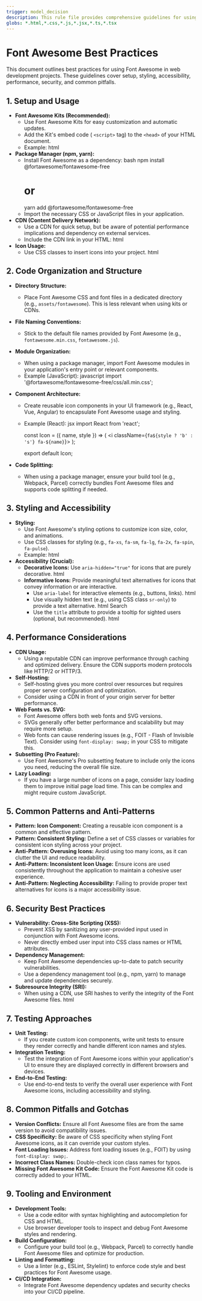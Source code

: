 ```yaml
---
trigger: model_decision
description: This rule file provides comprehensive guidelines for using Font Awesome effectively, covering setup, styling, accessibility, performance, and security best practices. It ensures consistent and optimized usage across projects.
globs: *.html,*.css,*.js,*.jsx,*.ts,*.tsx
---
```


# Font Awesome Best Practices

This document outlines best practices for using Font Awesome in web development projects. These guidelines cover setup, styling, accessibility, performance, security, and common pitfalls.

## 1. Setup and Usage

- **Font Awesome Kits (Recommended):**
  - Use Font Awesome Kits for easy customization and automatic updates.
  - Add the Kit's embed code ( `<script>` tag) to the `<head>` of your HTML document.
  - Example:
    html
       <script src="https://kit.fontawesome.com/<your_kit_code>.js" crossorigin="anonymous"></script>
- **Package Manager (npm, yarn):**
  - Install Font Awesome as a dependency:
    bash
    npm install @fortawesome/fontawesome-free
    # or
    yarn add @fortawesome/fontawesome-free
  - Import the necessary CSS or JavaScript files in your application.
- **CDN (Content Delivery Network):**
  - Use a CDN for quick setup, but be aware of potential performance implications and dependency on external services.
  - Include the CDN link in your HTML:
    html
       <link rel="stylesheet" href="https://cdnjs.cloudflare.com/ajax/libs/font-awesome/6.0.0/css/all.min.css" integrity="..." crossorigin="anonymous" />
- **Icon Usage:**
  - Use CSS classes to insert icons into your project.
    html
    <i class="fas fa-heart"></i> <!-- Solid heart icon -->
    <i class="far fa-heart"></i> <!-- Regular heart icon -->
    <i class="fab fa-github"></i> <!-- GitHub icon -->

## 2. Code Organization and Structure

- **Directory Structure:**
  - Place Font Awesome CSS and font files in a dedicated directory (e.g., `assets/fontawesome`). This is less relevant when using kits or CDNs.
- **File Naming Conventions:**
  - Stick to the default file names provided by Font Awesome (e.g., `fontawesome.min.css`, `fontawesome.js`).
- **Module Organization:**
  - When using a package manager, import Font Awesome modules in your application's entry point or relevant components.
  - Example (JavaScript):
    javascript
    import '@fortawesome/fontawesome-free/css/all.min.css';
- **Component Architecture:**
  - Create reusable icon components in your UI framework (e.g., React, Vue, Angular) to encapsulate Font Awesome usage and styling.
  - Example (React):
    jsx
    import React from 'react';

    const Icon = ({ name, style }) => (
    <i className={`fa${style ? 'b' : 's'} fa-${name}`}></i>
    );

    export default Icon;

- **Code Splitting:**
  - When using a package manager, ensure your build tool (e.g., Webpack, Parcel) correctly bundles Font Awesome files and supports code splitting if needed.

## 3. Styling and Accessibility

- **Styling:**
  - Use Font Awesome's styling options to customize icon size, color, and animations.
  - Use CSS classes for styling (e.g., `fa-xs`, `fa-sm`, `fa-lg`, `fa-2x`, `fa-spin`, `fa-pulse`).
  - Example:
    html
    <i class="fas fa-heart fa-2x" style="color: red;"></i>
- **Accessibility (Crucial):**
  - **Decorative Icons:** Use `aria-hidden="true"` for icons that are purely decorative.
    html
    <i class="fas fa-star" aria-hidden="true"></i>
  - **Informative Icons:** Provide meaningful text alternatives for icons that convey information or are interactive.
    - Use `aria-label` for interactive elements (e.g., buttons, links).
      html
      <a href="/cart" aria-label="View your shopping cart">
      <i class="fas fa-shopping-cart" aria-hidden="true"></i>
      </a>
    - Use visually hidden text (e.g., using CSS class `sr-only`) to provide a text alternative.
      html
      <span class="sr-only">Search</span>
      <i class="fas fa-search" aria-hidden="true"></i>
    - Use the `title` attribute to provide a tooltip for sighted users (optional, but recommended).
      html
      <i class="fas fa-info-circle" aria-hidden="true" title="More information"></i>

## 4. Performance Considerations

- **CDN Usage:**
  - Using a reputable CDN can improve performance through caching and optimized delivery. Ensure the CDN supports modern protocols like HTTP/2 or HTTP/3.
- **Self-Hosting:**
  - Self-hosting gives you more control over resources but requires proper server configuration and optimization.
  - Consider using a CDN in front of your origin server for better performance.
- **Web Fonts vs. SVG:**
  - Font Awesome offers both web fonts and SVG versions.
  - SVGs generally offer better performance and scalability but may require more setup.
  - Web fonts can cause rendering issues (e.g., FOIT - Flash of Invisible Text). Consider using `font-display: swap;` in your CSS to mitigate this.
- **Subsetting (Pro Feature):**
  - Use Font Awesome's Pro subsetting feature to include only the icons you need, reducing the overall file size.
- **Lazy Loading:**
  - If you have a large number of icons on a page, consider lazy loading them to improve initial page load time. This can be complex and might require custom JavaScript.

## 5. Common Patterns and Anti-Patterns

- **Pattern: Icon Component:** Creating a reusable icon component is a common and effective pattern.
- **Pattern: Consistent Styling:** Define a set of CSS classes or variables for consistent icon styling across your project.
- **Anti-Pattern: Overusing Icons:** Avoid using too many icons, as it can clutter the UI and reduce readability.
- **Anti-Pattern: Inconsistent Icon Usage:** Ensure icons are used consistently throughout the application to maintain a cohesive user experience.
- **Anti-Pattern: Neglecting Accessibility:** Failing to provide proper text alternatives for icons is a major accessibility issue.

## 6. Security Best Practices

- **Vulnerability: Cross-Site Scripting (XSS):**
  - Prevent XSS by sanitizing any user-provided input used in conjunction with Font Awesome icons.
  - Never directly embed user input into CSS class names or HTML attributes.
- **Dependency Management:**
  - Keep Font Awesome dependencies up-to-date to patch security vulnerabilities.
  - Use a dependency management tool (e.g., npm, yarn) to manage and update dependencies securely.
- **Subresource Integrity (SRI):**
  - When using a CDN, use SRI hashes to verify the integrity of the Font Awesome files.
    html
       <link rel="stylesheet" href="https://cdnjs.cloudflare.com/ajax/libs/font-awesome/6.0.0/css/all.min.css" integrity="sha512-..." crossorigin="anonymous" />

## 7. Testing Approaches

- **Unit Testing:**
  - If you create custom icon components, write unit tests to ensure they render correctly and handle different icon names and styles.
- **Integration Testing:**
  - Test the integration of Font Awesome icons within your application's UI to ensure they are displayed correctly in different browsers and devices.
- **End-to-End Testing:**
  - Use end-to-end tests to verify the overall user experience with Font Awesome icons, including accessibility and styling.

## 8. Common Pitfalls and Gotchas

- **Version Conflicts:** Ensure all Font Awesome files are from the same version to avoid compatibility issues.
- **CSS Specificity:** Be aware of CSS specificity when styling Font Awesome icons, as it can override your custom styles.
- **Font Loading Issues:** Address font loading issues (e.g., FOIT) by using `font-display: swap;`.
- **Incorrect Class Names:** Double-check icon class names for typos.
- **Missing Font Awesome Kit Code:** Ensure the Font Awesome Kit code is correctly added to your HTML.

## 9. Tooling and Environment

- **Development Tools:**
  - Use a code editor with syntax highlighting and autocompletion for CSS and HTML.
  - Use browser developer tools to inspect and debug Font Awesome styles and rendering.
- **Build Configuration:**
  - Configure your build tool (e.g., Webpack, Parcel) to correctly handle Font Awesome files and optimize for production.
- **Linting and Formatting:**
  - Use a linter (e.g., ESLint, Stylelint) to enforce code style and best practices for Font Awesome usage.
- **CI/CD Integration:**
  - Integrate Font Awesome dependency updates and security checks into your CI/CD pipeline.
